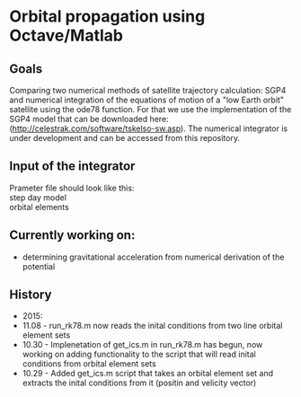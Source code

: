 # Orbital propagation using Octave/Matlab

## Goals

Comparing two numerical methods of satellite trajectory calculation: SGP4 and numerical integration of the equations of motion of a "low Earth orbit" satellite using the ode78 function. For that we use the implementation of the SGP4 model that can be downloaded here: (http://celestrak.com/software/tskelso-sw.asp). The numerical integrator is under development and can be accessed from this repository.  

## Input of the integrator

Prameter file should look like this:  
step day model  
orbital elements

## Currently working on:
* determining gravitational acceleration from numerical derivation of the potential  

## History
* 2015:
* 11.08 - run_rk78.m now reads the inital conditions from two line orbital element sets
* 10.30 - Implenetation of get_ics.m in run_rk78.m has begun, now working on adding 
functionality to the script that will read inital conditions from orbital element sets
* 10.29 - Added get_ics.m script that takes an orbital element set and extracts
the inital conditions from it (positin and velicity vector)
